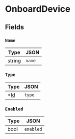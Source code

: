 # OnboardDevice



## Fields


### `Name`



| Type | JSON |
| ---- | -----------|
| string | `name` |

### `Type`



| Type | JSON |
| ---- | -----------|
| *[Id](id.md) | `type` |

### `Enabled`



| Type | JSON |
| ---- | -----------|
| bool | `enabled` |
